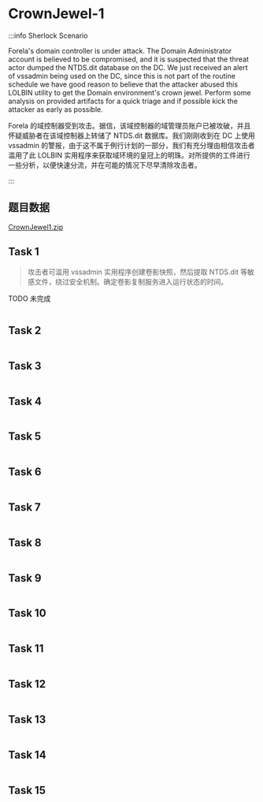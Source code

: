 # CrownJewel-1

:::info Sherlock Scenario

Forela's domain controller is under attack. The Domain Administrator account is believed to be compromised, and it is suspected that the threat actor dumped the NTDS.dit database on the DC. We just received an alert of vssadmin being used on the DC, since this is not part of the routine schedule we have good reason to believe that the attacker abused this LOLBIN utility to get the Domain environment's crown jewel. Perform some analysis on provided artifacts for a quick triage and if possible kick the attacker as early as possible.

Forela 的域控制器受到攻击。据信，该域控制器的域管理员账户已被攻破，并且怀疑威胁者在该域控制器上转储了 NTDS.dit 数据库。我们刚刚收到在 DC 上使用 vssadmin 的警报，由于这不属于例行计划的一部分，我们有充分理由相信攻击者滥用了此 LOLBIN 实用程序来获取域环境的皇冠上的明珠。对所提供的工件进行一些分析，以便快速分流，并在可能的情况下尽早清除攻击者。

:::

## 题目数据

[CrownJewel1.zip](CrownJewel1.zip)

## Task 1

> 攻击者可滥用 vssadmin 实用程序创建卷影快照，然后提取 NTDS.dit 等敏感文件，绕过安全机制。确定卷影复制服务进入运行状态的时间。

TODO 未完成

```plaintext title="Answer"

```

## Task 2

>

```plaintext title="Answer"

```

## Task 3

>

```plaintext title="Answer"

```

## Task 4

>

```plaintext title="Answer"

```

## Task 5

>

```plaintext title="Answer"

```

## Task 6

>

```plaintext title="Answer"

```

## Task 7

>

```plaintext title="Answer"

```

## Task 8

>

```plaintext title="Answer"

```

## Task 9

>

```plaintext title="Answer"

```

## Task 10

>

```plaintext title="Answer"

```

## Task 11

>

```plaintext title="Answer"

```

## Task 12

>

```plaintext title="Answer"

```

## Task 13

>

```plaintext title="Answer"

```

## Task 14

>

```plaintext title="Answer"

```

## Task 15

>

```plaintext title="Answer"

```
